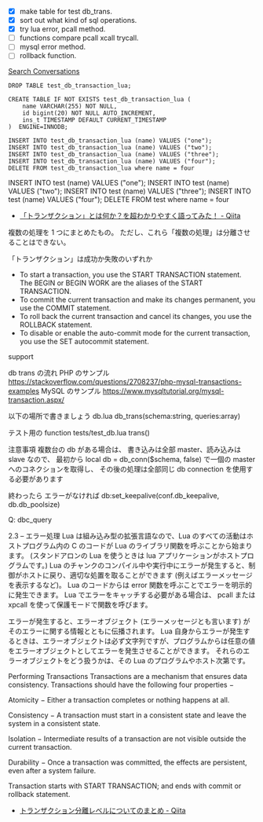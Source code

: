 - [x] make table for test db_trans.
- [x] sort out what kind of sql operations.
- [x] try lua error, pcall method.
- [ ] functions compare pcall xcall trycall.
- [ ] mysql error method.
- [ ] rollback function.

[Search Conversations](https://groups.google.com/g/openresty/search?q=mysql%20transaction)

```
DROP TABLE test_db_transaction_lua;

CREATE TABLE IF NOT EXISTS test_db_transaction_lua (
    name VARCHAR(255) NOT NULL,
    id bigint(20) NOT NULL AUTO_INCREMENT,
    ins_t TIMESTAMP DEFAULT CURRENT_TIMESTAMP
)  ENGINE=INNODB;

INSERT INTO test_db_transaction_lua (name) VALUES ("one");
INSERT INTO test_db_transaction_lua (name) VALUES ("two");
INSERT INTO test_db_transaction_lua (name) VALUES ("three");
INSERT INTO test_db_transaction_lua (name) VALUES ("four");
DELETE FROM test_db_transaction_lua where name = four

```

INSERT INTO test (name) VALUES ("one");
INSERT INTO test (name) VALUES ("two");
INSERT INTO test (name) VALUES ("three");
INSERT INTO test (name) VALUES ("four");
DELETE FROM test where name = four

<!-- - [ ] -->

- [「トランザクション」とは何か？を超わかりやすく語ってみた！ - Qiita](https://qiita.com/zd6ir7/items/6568b6c3efc5d6a13865)

複数の処理を 1 つにまとめたもの。
ただし、これら「複数の処理」は分離させることはできない。

「トランザクション」は成功か失敗のいずれか

- To start a transaction, you use the START TRANSACTION statement. The BEGIN or BEGIN WORK are the aliases of the START TRANSACTION.
- To commit the current transaction and make its changes permanent, you use the COMMIT statement.
- To roll back the current transaction and cancel its changes, you use the ROLLBACK statement.
- To disable or enable the auto-commit mode for the current transaction, you use the SET autocommit statement.

support

db trans の流れ
PHP のサンプル
https://stackoverflow.com/questions/2708237/php-mysql-transactions-examples
MySQL のサンプル
https://www.mysqltutorial.org/mysql-transaction.aspx/

以下の場所で書きましょう
db.lua
db_trans(schema:string, queries:array)

テスト用の function
tests/test_db.lua
trans()

注意事項
複数台の db がある場合は、
書き込みは全部 master、読み込みは slave
なので、
最初から
local db = db_conn($schema, false)
で一個の master へのコネクションを取得し、
その後の処理は全部同じ db connection を使用する必要があります

終わったら
エラーがなければ db:set_keepalive(conf.db_keepalive, db.db_poolsize)

Q: dbc_query

2.3 – エラー処理
Lua は組み込み型の拡張言語なので、Lua のすべての活動はホストプログラム内の C のコードが Lua のライブラリ関数を呼ぶことから始まります。 (スタンドアロンの Lua を使うときは lua アプリケーションがホストプログラムです。) Lua のチャンクのコンパイル中や実行中にエラーが発生すると、制御がホストに戻り、適切な処置を取ることができます (例えばエラーメッセージを表示するなど)。
Lua のコードからは error 関数を呼ぶことでエラーを明示的に発生できます。 Lua でエラーをキャッチする必要がある場合は、 pcall または xpcall を使って保護モードで関数を呼びます。

エラーが発生すると、エラーオブジェクト (エラーメッセージとも言います) がそのエラーに関する情報とともに伝播されます。 Lua 自身からエラーが発生するときは、エラーオブジェクトは必ず文字列ですが、プログラムからは任意の値をエラーオブジェクトとしてエラーを発生させることができます。 それらのエラーオブジェクトをどう扱うかは、その Lua のプログラムやホスト次第です。

Performing Transactions
Transactions are a mechanism that ensures data consistency. Transactions should have the following four properties −

Atomicity − Either a transaction completes or nothing happens at all.

Consistency − A transaction must start in a consistent state and leave the system in a consistent state.

Isolation − Intermediate results of a transaction are not visible outside the current transaction.

Durability − Once a transaction was committed, the effects are persistent, even after a system failure.

Transaction starts with START TRANSACTION; and ends with commit or rollback statement.

- [トランザクション分離レベルについてのまとめ - Qiita](https://qiita.com/song_ss/items/38e514b05e9dabae3bdb)
